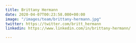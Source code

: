 ```yaml
---
title: Brittany Hermann
date: 2020-04-07T00:23:58.000+00:00
image: "/images/team/brittany-hermann.jpg"
twitter: https://twitter.com/britt_hermann
linkedin: https://www.linkedin.com/in/brittany-hermann/

---
```

